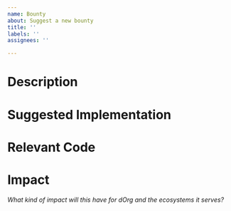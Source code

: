 ```yaml
---
name: Bounty
about: Suggest a new bounty
title: ''
labels: ''
assignees: ''

---
```


# Description

# Suggested Implementation

# Relevant Code

# Impact
*What kind of impact will this have for dOrg and the ecosystems it serves?*
